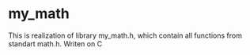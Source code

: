 # my_math
This is realization of library my_math.h, which contain all functions from standart math.h. Writen on C 
